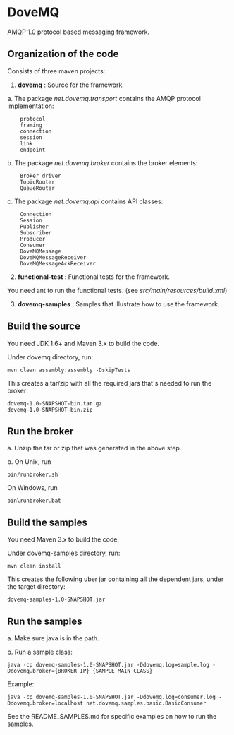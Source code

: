 DoveMQ
======

AMQP 1.0 protocol based messaging framework.

Organization of the code
------------------------

Consists of three maven projects:

1. **dovemq** : Source for the framework.

  a. The package *net.dovemq.transport* contains the AMQP protocol implementation:

        protocol
        framing
        connection
        session
        link
        endpoint

  b. The package *net.dovemq.broker* contains the broker elements:

        Broker driver
        TopicRouter
        QueueRouter

  c. The package *net.dovemq.api* contains API classes:

        Connection
        Session
        Publisher
        Subscriber
        Producer
        Consumer
        DoveMQMessage
        DoveMQMessageReceiver
        DoveMQMessageAckReceiver

2. **functional-test** : Functional tests for the framework.

  You need ant to run the functional tests.
  (see *src/main/resources/build.xml*)

3. **dovemq-samples** : Samples that illustrate how to use the framework.

Build the source
----------------

You need JDK 1.6+ and Maven 3.x to build the code.

Under dovemq directory, run:

    mvn clean assembly:assembly -DskipTests

This creates a tar/zip with all the required jars that's needed to run the broker:

    dovemq-1.0-SNAPSHOT-bin.tar.gz
    dovemq-1.0-SNAPSHOT-bin.zip

Run the broker
--------------

a. Unzip the tar or zip that was generated in the above step.

b. On Unix, run

    bin/runbroker.sh

  On Windows, run
  
    bin\runbroker.bat

Build the samples
-----------------

You need Maven 3.x to build the code.

Under dovemq-samples directory, run:

    mvn clean install

This creates the following uber jar containing all the dependent jars, under the target directory:

    dovemq-samples-1.0-SNAPSHOT.jar

Run the samples
---------------

a. Make sure java is in the path.

b. Run a sample class:

    java -cp dovemq-samples-1.0-SNAPSHOT.jar -Ddovemq.log=sample.log -Ddovemq.broker={BROKER_IP} {SAMPLE_MAIN_CLASS}

Example:

    java -cp dovemq-samples-1.0-SNAPSHOT.jar -Ddovemq.log=consumer.log -Ddovemq.broker=localhost net.dovemq.samples.basic.BasicConsumer

See the README_SAMPLES.md for specific examples on how to run the samples.
